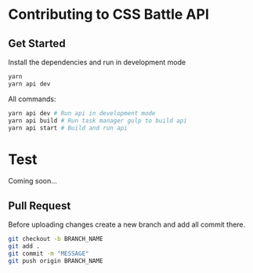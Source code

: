 # Contributing to CSS Battle API

## Get Started

Install the dependencies and run in development mode

```sh
yarn
yarn api dev
```

All commands:

```sh
yarn api dev # Run api in development mode
yarn api build # Run task manager gulp to build api
yarn api start # Build and run api
```

# Test

Coming soon...

## Pull Request

Before uploading changes create a new branch and add all commit there.

```sh
git checkout -b BRANCH_NAME
git add .
git commit -m "MESSAGE"
git push origin BRANCH_NAME
```
